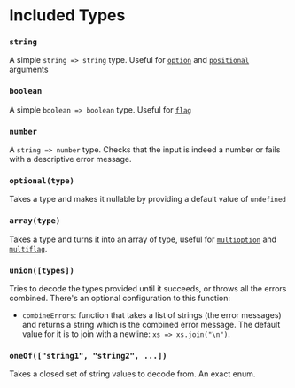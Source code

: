 # Included Types

### `string`

A simple `string => string` type. Useful for [`option`](./parsers/options.md) and [`positional`](./parsers/positionals.md) arguments

### `boolean`

A simple `boolean => boolean` type. Useful for [`flag`](./parsers/flags.md)

### `number`

A `string => number` type. Checks that the input is indeed a number or fails with a descriptive error message.

### `optional(type)`

Takes a type and makes it nullable by providing a default value of `undefined`

### `array(type)`

Takes a type and turns it into an array of type, useful for [`multioption`](./parsers/options.md) and [`multiflag`](./parsers/flags.md).

### `union([types])`

Tries to decode the types provided until it succeeds, or throws all the errors combined. There's an optional configuration to this function:

- `combineErrors`: function that takes a list of strings (the error messages) and returns a string which is the combined error message. The default value for it is to join with a newline: `xs => xs.join("\n")`.

### `oneOf(["string1", "string2", ...])`

Takes a closed set of string values to decode from. An exact enum.
